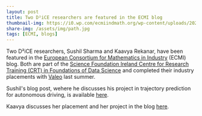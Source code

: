 ```yaml
---
layout: post
title: Two D²iCE researchers are featured in the ECMI blog
thumbnail-img: https://i0.wp.com/ecmiindmath.org/wp-content/uploads/2020/04/cropped-ECMI_logo_FC-vertical.png?fit=180%2C180&ssl=1
share-img: /assets/img/path.jpg
tags: [ECMI, blogs]
---
```


Two D²iCE researchers, Sushil Sharma and Kaavya Rekanar, have been featured in the [European Consortium for Mathematics in Industry](https://ecmiindmath.org/) (ECMI) blog. Both are part of the [Science Foundation Ireland Centre for Research Training (CRT) in Foundations of Data Science](https://www.data-science.ie/) and completed their industry placements with [Valeo](https://www.valeo.com/) last summer.

Sushil's blog post, wehere he discusses his project in trajectory prediction for autonomous driving, is available [here](https://ecmiindmath.org/2023/03/13/short-term-trajectory-prediction-for-autonomous-vehicles/).

Kaavya discusses her placement and her project in the blog [here](https://ecmiindmath.org/2023/03/10/meet-our-sfi-centre-for-research-training-in-foundations-of-data-science-phd-students/).
